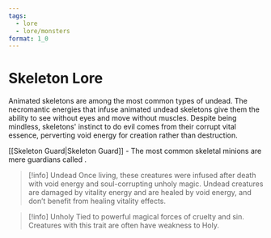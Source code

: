 ```yaml
---
tags:
  - lore
  - lore/monsters
format: 1_0
---
```

# Skeleton Lore

Animated skeletons are among the most common types of undead. The necromantic energies that infuse animated undead skeletons give them the ability to see without eyes and move without muscles. Despite being mindless, skeletons' instinct to do evil comes from their corrupt vital essence, perverting void energy for creation rather than destruction.

[[Skeleton Guard|Skeleton Guard]] - The most common skeletal minions are mere guardians called .

>[!info] Undead
> Once living, these creatures were infused after death with void energy and soul-corrupting unholy magic. Undead creatures are damaged by vitality energy and are healed by void energy, and don’t benefit from healing vitality effects.

>[!info] Unholy
> Tied to powerful magical forces of cruelty and sin. Creatures with this trait are often have weakness to Holy.


